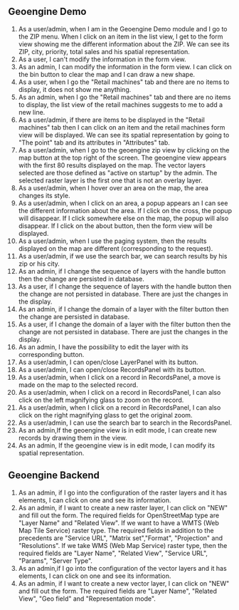 ## Geoengine Demo

1.  As a user/admin, when I am in the Geoengine Demo module and I go to
    the ZIP menu. When I click on an item in the list view, I get to the
    form view showing me the different information about the ZIP. We can
    see its ZIP, city, priority, total sales and his spatial
    representation.
2.  As a user, I can't modify the information in the form view.
3.  As an admin, I can modify the information in the form view. I can
    click on the bin button to clear the map and I can draw a new shape.
4.  As a user, when I go the "Retail machines" tab and there are no
    items to display, it does not show me anything.
5.  As an admin, when I go the "Retail machines" tab and there are no
    items to display, the list view of the retail machines suggests to
    me to add a new line.
6.  As a user/admin, if there are items to be displayed in the "Retail
    machines" tab then I can click on an item and the retail machines
    form view will be displayed. We can see its spatial representation
    by going to "The point" tab and its attributes in "Attributes" tab.
7.  As a user/admin, when I go to the geoengine zip view by clicking on
    the map button at the top right of the screen. The geoengine view
    appears with the first 80 results displayed on the map. The vector
    layers selected are those defined as "active on startup" by the
    admin. The selected raster layer is the first one that is not an
    overlay layer.
8.  As a user/admin, when I hover over an area on the map, the area
    changes its style.
9.  As a user/admin, when I click on an area, a popup appears an I can
    see the different information about the area. If I click on the
    cross, the popup will disappear. If I click somewhere else on the
    map, the popup will also disappear. If I click on the about button,
    then the form view will be displayed.
10. As a user/admin, when I use the paging system, then the results
    displayed on the map are different (corresponding to the request).
11. As a user/admin, if we use the search bar, we can search results by
    his zip or his city.
12. As an admin, if I change the sequence of layers with the handle
    button then the change are persisted in database.
13. As a user, if I change the sequence of layers with the handle button
    then the change are not persisted in database. There are just the
    changes in the display.
14. As an admin, if I change the domain of a layer with the filter
    button then the change are persisted in database.
15. As a user, if I change the domain of a layer with the filter button
    then the change are not persisted in database. There are just the
    changes in the display.
16. As an admin, I have the possibility to edit the layer with its
    corresponding button.
17. As a user/admin, I can open/close LayerPanel with its button.
18. As a user/admin, I can open/close RecordsPanel with its button.
19. As a user/admin, when I click on a record in RecordsPanel, a move is
    made on the map to the selected record.
20. As a user/admin, when I click on a record in RecordsPanel, I can
    also click on the left magnifying glass to zoom on the record.
21. As a user/admin, when I click on a record in RecordsPanel, I can
    also click on the right magnifying glass to get the original zoom.
22. As a user/admin, I can use the search bar to search in the
    RecordsPanel.
23. As an admin,If the geoengine view is in edit mode, I can create new
    records by drawing them in the view.
24. As an admin, If the geoengine view is in edit mode, I can modify its
    spatial representation.

## Geoengine Backend

1.  As an admin, if I go into the configuration of the raster layers and
    it has elements, I can click on one and see its information.
2.  As an admin, if I want to create a new raster layer, I can click on
    "NEW" and fill out the form. The required fields for OpenStreetMap
    type are "Layer Name" and "Related View". If we want to have a WMTS
    (Web Map Tile Service) raster type. The required fields in addition
    to the precedents are "Service URL", "Matrix set","Format",
    "Projection" and "Resolutions". If we take WMS (Web Map Service)
    raster type, then the required fields are "Layer Name", "Related
    View", "Service URL", "Params", "Server Type".
3.  As an admin,if I go into the configuration of the vector layers and
    it has elements, I can click on one and see its information.
4.  As an admin, if I want to create a new vector layer, I can click on
    "NEW" and fill out the form. The required fields are "Layer Name",
    "Related View", "Geo field" and "Representation mode".
